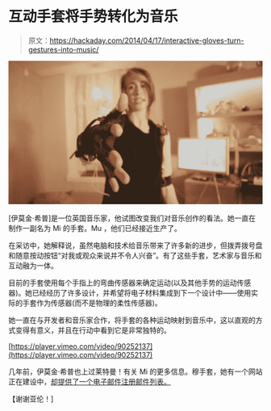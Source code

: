 # 互动手套将手势转化为音乐

> 原文：<https://hackaday.com/2014/04/17/interactive-gloves-turn-gestures-into-music/>

![Imogen Heap wearing her Mi.Mu gloves](img/130f925427140b8a8a847b78f114a77d.png)

[伊莫金·希普]是一位英国音乐家，他试图改变我们对音乐创作的看法。她一直在制作一副名为 Mi 的手套。Mu ，他们已经接近生产了。

在采访中，她解释说，虽然电脑和技术给音乐带来了许多新的进步，但拨弄拨号盘和随意按动按钮“对我或观众来说并不令人兴奋”。有了这些手套，艺术家与音乐和互动融为一体。

目前的手套使用每个手指上的弯曲传感器来确定运动(以及其他手势的运动传感器)。她已经经历了许多设计，并希望将电子材料集成到下一个设计中——使用实际的手套作为传感器(而不是物理的柔性传感器)。

她一直在与开发者和音乐家合作，将手套的各种运动映射到音乐中，这以直观的方式变得有意义，并且在行动中看到它是非常独特的。

[https://player.vimeo.com/video/90252137](https://player.vimeo.com/video/90252137)

几年前，伊莫金·希普也上过莱特曼！有关 Mi 的更多信息。穆手套，她有一个网站正在建设中，[却提供了一个电子邮件注册邮件列表。](http://www.mimu.org.uk/)

【谢谢亚伦！]